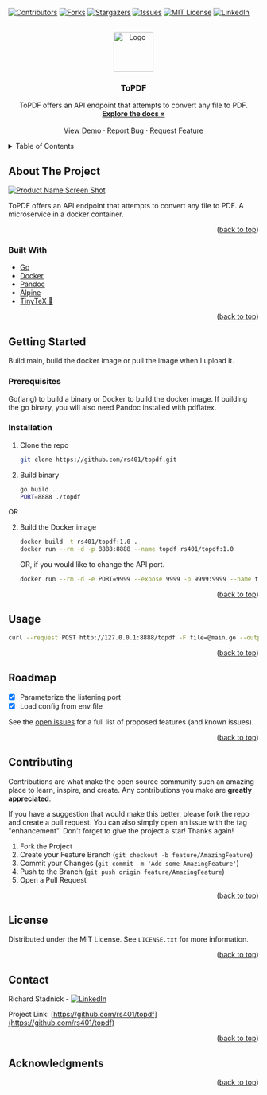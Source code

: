<div id="top"></div>
<!--
*** Thanks for checking out the Best-README-Template. If you have a suggestion
*** that would make this better, please fork the repo and create a pull request
*** or simply open an issue with the tag "enhancement".
*** Don't forget to give the project a star!
*** Thanks again! Now go create something AMAZING! :D
-->



<!-- PROJECT SHIELDS -->
<!--
*** I'm using markdown "reference style" links for readability.
*** Reference links are enclosed in brackets [ ] instead of parentheses ( ).
*** See the bottom of this document for the declaration of the reference variables
*** for contributors-url, forks-url, etc. This is an optional, concise syntax you may use.
*** https://www.markdownguide.org/basic-syntax/#reference-style-links
-->
[![Contributors][contributors-shield]][contributors-url]
[![Forks][forks-shield]][forks-url]
[![Stargazers][stars-shield]][stars-url]
[![Issues][issues-shield]][issues-url]
[![MIT License][license-shield]][license-url]
[![LinkedIn][linkedin-shield]][linkedin-url]



<!-- PROJECT LOGO -->
<br />
<div align="center">
  <a href="https://github.com/rs401/topdf">
    <img src="images/logo.png" alt="Logo" width="80" height="80">
  </a>

<h3 align="center">ToPDF</h3>

  <p align="center">
    ToPDF offers an API endpoint that attempts to convert any file to PDF.
    <br />
    <a href="https://github.com/rs401/topdf"><strong>Explore the docs »</strong></a>
    <br />
    <br />
    <a href="https://github.com/rs401/topdf">View Demo</a>
    ·
    <a href="https://github.com/rs401/topdf/issues">Report Bug</a>
    ·
    <a href="https://github.com/rs401/topdf/issues">Request Feature</a>
  </p>
</div>



<!-- TABLE OF CONTENTS -->
<details>
  <summary>Table of Contents</summary>
  <ol>
    <li>
      <a href="#about-the-project">About The Project</a>
      <ul>
        <li><a href="#built-with">Built With</a></li>
      </ul>
    </li>
    <li>
      <a href="#getting-started">Getting Started</a>
      <ul>
        <li><a href="#prerequisites">Prerequisites</a></li>
        <li><a href="#installation">Installation</a></li>
      </ul>
    </li>
    <li><a href="#usage">Usage</a></li>
    <li><a href="#roadmap">Roadmap</a></li>
    <li><a href="#contributing">Contributing</a></li>
    <li><a href="#license">License</a></li>
    <li><a href="#contact">Contact</a></li>
    <li><a href="#acknowledgments">Acknowledgments</a></li>
  </ol>
</details>



<!-- ABOUT THE PROJECT -->
## About The Project

[![Product Name Screen Shot][product-screenshot]](https://example.com)

ToPDF offers an API endpoint that attempts to convert any file to PDF. A microservice in a docker container.


<p align="right">(<a href="#top">back to top</a>)</p>



### Built With

* [Go](https://go.dev/)
* [Docker](https://www.docker.com/)
* [Pandoc](https://pandoc.org/)
* [Alpine](https://www.alpinelinux.org/)
* [TinyTeX 👑](https://yihui.org/tinytex/)

<p align="right">(<a href="#top">back to top</a>)</p>



<!-- GETTING STARTED -->
## Getting Started

Build main, build the docker image or pull the image when I upload it.

### Prerequisites

Go(lang) to build a binary or Docker to build the docker image. If building the go binary, you will also need Pandoc installed with pdflatex.

### Installation

1. Clone the repo
   ```sh
   git clone https://github.com/rs401/topdf.git
   ```
2. Build binary
   ```sh
   go build .
   PORT=8888 ./topdf
   ```

OR


2. Build the Docker image
   ```sh
   docker build -t rs401/topdf:1.0 .
   docker run --rm -d -p 8888:8888 --name topdf rs401/topdf:1.0
   ```

   OR, if you would like to change the API port.

   ```sh
   docker run --rm -d -e PORT=9999 --expose 9999 -p 9999:9999 --name topdf rs401/topdf:1.0
   ```

<p align="right">(<a href="#top">back to top</a>)</p>



<!-- USAGE EXAMPLES -->
## Usage

```sh
curl --request POST http://127.0.0.1:8888/topdf -F file=@main.go --output out.pdf
```

<p align="right">(<a href="#top">back to top</a>)</p>



<!-- ROADMAP -->
## Roadmap

- [x] Parameterize the listening port
- [x] Load config from env file

See the [open issues](https://github.com/rs401/topdf/issues) for a full list of proposed features (and known issues).

<p align="right">(<a href="#top">back to top</a>)</p>



<!-- CONTRIBUTING -->
## Contributing

Contributions are what make the open source community such an amazing place to learn, inspire, and create. Any contributions you make are **greatly appreciated**.

If you have a suggestion that would make this better, please fork the repo and create a pull request. You can also simply open an issue with the tag "enhancement".
Don't forget to give the project a star! Thanks again!

1. Fork the Project
2. Create your Feature Branch (`git checkout -b feature/AmazingFeature`)
3. Commit your Changes (`git commit -m 'Add some AmazingFeature'`)
4. Push to the Branch (`git push origin feature/AmazingFeature`)
5. Open a Pull Request

<p align="right">(<a href="#top">back to top</a>)</p>



<!-- LICENSE -->
## License

Distributed under the MIT License. See `LICENSE.txt` for more information.

<p align="right">(<a href="#top">back to top</a>)</p>



<!-- CONTACT -->
## Contact

Richard Stadnick - [![LinkedIn][linkedin-shield]][linkedin-url]

Project Link: [https://github.com/rs401/topdf](https://github.com/rs401/topdf)

<p align="right">(<a href="#top">back to top</a>)</p>



<!-- ACKNOWLEDGMENTS -->
## Acknowledgments


<p align="right">(<a href="#top">back to top</a>)</p>



<!-- MARKDOWN LINKS & IMAGES -->
<!-- https://www.markdownguide.org/basic-syntax/#reference-style-links -->
[contributors-shield]: https://img.shields.io/github/contributors/rs401/topdf.svg?style=for-the-badge
[contributors-url]: https://github.com/rs401/topdf/graphs/contributors
[forks-shield]: https://img.shields.io/github/forks/rs401/topdf.svg?style=for-the-badge
[forks-url]: https://github.com/rs401/topdf/network/members
[stars-shield]: https://img.shields.io/github/stars/rs401/topdf.svg?style=for-the-badge
[stars-url]: https://github.com/rs401/topdf/stargazers
[issues-shield]: https://img.shields.io/github/issues/rs401/topdf.svg?style=for-the-badge
[issues-url]: https://github.com/rs401/topdf/issues
[license-shield]: https://img.shields.io/github/license/rs401/topdf.svg?style=for-the-badge
[license-url]: https://github.com/rs401/topdf/blob/master/LICENSE.txt
[linkedin-shield]: https://img.shields.io/badge/-LinkedIn-black.svg?style=for-the-badge&logo=linkedin&colorB=555
[linkedin-url]: https://linkedin.com/in/richard-stadnick-3b4ab53b
[product-screenshot]: images/screenshot.png